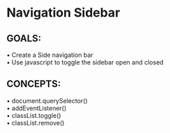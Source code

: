 # Navigation Sidebar

## GOALS:
&#8226; Create a Side navigation bar<br>
&#8226; Use javascript to toggle the sidebar open and closed<br>

## CONCEPTS:
&#8226; document.querySelector()<br>
&#8226; addEventListener()<br>
&#8226; classList.toggle()<br>
&#8226; classList.remove()